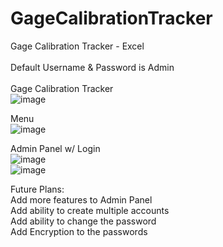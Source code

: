 # GageCalibrationTracker
Gage Calibration Tracker - Excel<br>
<br>
Default Username & Password is Admin<br>
<br>
Gage Calibration Tracker<br>
![image](https://user-images.githubusercontent.com/40654995/206725555-ae8a3414-89f1-4cf7-b15b-cf3b9d1ae7bb.png)

Menu<br>
![image](https://user-images.githubusercontent.com/40654995/206725653-8fa849ca-a709-4174-be44-387fe06f92c7.png)

Admin Panel w/ Login<br>
![image](https://user-images.githubusercontent.com/40654995/206725716-1fca4fb7-233f-4cac-9019-26263d0e763b.png)
<br>
![image](https://user-images.githubusercontent.com/40654995/206725776-5d5ab0e9-49ff-4d43-971b-2b58035172c2.png)


Future Plans:<br>
Add more features to Admin Panel<br>
Add ability to create multiple accounts<br>
Add ability to change the password<br>
Add Encryption to the passwords<br>
<br>
